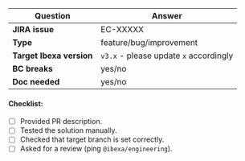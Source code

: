 | Question                                  | Answer
| ---------------------------------------- | ------------------
| **JIRA issue**                          | EC-XXXXX
| **Type**                                   | feature/bug/improvement
| **Target Ibexa version** | `v3.x` - please update `x` accordingly
| **BC breaks**                          | yes/no
| **Doc needed**                       | yes/no

<!-- Replace this comment with Pull Request description -->

#### Checklist:
- [ ] Provided PR description.
- [ ] Tested the solution manually.
- [ ] Checked that target branch is set correctly.
- [ ] Asked for a review (ping `@ibexa/engineering`).
